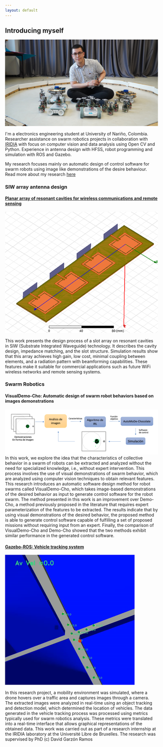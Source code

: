 ```yaml
---
layout: default
---
```


## Introducing myself   

![myself](https://raw.githubusercontent.com/juanpabmedina/juanpabmedina.github.io/main/assets/images/index/robots1.jpg)

I'm a electronics engineering student at University of Nariño, Colombia. Researcher assistance on swarm robotics projects in collaboration with [IRIDIA](https://code.ulb.ac.be/lab/IRIDIA) with focus on computer vision and data analysis using Open CV and Python. Experience in antenna design with HFSS, robot programming and simulation with ROS and Gazebo.

My research focuses mainly on automatic design of control software for swarm robots using image like demonstrations of the desire behaviour. Read more about my research [here](https://juanpabmedina.github.io/visualdemo-cho.html)

### SIW array antenna design  
#### [Planar array of resonant cavities for wireless communications and remote sensing](https://liveudenaredu-my.sharepoint.com/personal/juanpab_m_udenar_edu_co/_layouts/15/onedrive.aspx?id=%2Fpersonal%2Fjuanpab%5Fm%5Fudenar%5Fedu%5Fco%2FDocuments%2FTesis%2FSIWantenna%5F%5FCopy%5F%2Epdf&parent=%2Fpersonal%2Fjuanpab%5Fm%5Fudenar%5Fedu%5Fco%2FDocuments%2FTesis)
![siw_antenna](https://raw.githubusercontent.com/juanpabmedina/juanpabmedina.github.io/main/assets/images/index/modelo1.png)

This work presents the design process of a slot array on resonant cavities in SIW (Substrate Integrated Waveguide) technology. It describes the cavity design, impedance matching, and the slot structure. Simulation results show that this array achieves high gain, low cost, minimal coupling between elements, and a radiation pattern with beamforming capabilities. These features make it suitable for commercial applications such as future WiFi wireless networks and remote sensing systems.

### Swarm Robotics
#### VisualDemo-Cho: Automatic design of swarm robot behaviors based on images demonstrations 
![vdemocho](https://raw.githubusercontent.com/juanpabmedina/juanpabmedina.github.io/main/assets/images/index/diagrama.png)
In this work, we explore the idea that the characteristics of collective behavior in a swarm of robots can be extracted and analyzed without the need for specialized knowledge, i.e., without expert intervention. This process involves the use of visual demonstrations of swarm behavior, which are analyzed using computer vision techniques to obtain relevant features. This research introduces an automatic software design method for robot swarms called VisualDemo-Cho, which takes image-based demonstrations of the desired behavior as input to generate control software for the robot swarm. The method presented in this work is an improvement over Demo-Cho, a method previously proposed in the literature that requires expert parameterization of the features to be extracted. The results indicate that by using visual demonstrations of the desired behavior, the proposed method is able to generate control software capable of fulfilling a set of proposed missions without requiring input from an expert. Finally, the comparison of VisualDemo-Cho and Demo-Cho showed that the two methods exhibit similar performance in the generated control software.

 
#### [Gazebo-ROS: Vehicle tracking system](https://github.com/juanpabmedina/robometrics)
![tracking_sistem](https://raw.githubusercontent.com/juanpabmedina/juanpabmedina.github.io/main/assets/images/index/modelo_aplicado.png)

In this research project, a mobility environment was simulated, where a drone hovers over a traffic area and captures images through a camera. The extracted images were analyzed in real-time using an object tracking and detection model, which determined the location of vehicles. The data generated in the vehicle tracking process was processed using metrics typically used for swarm robotics analysis. These metrics were translated into a real-time interface that allows graphical representations of the obtained data. This work was carried out as part of a research internship at the IRIDIA laboratory at the Université Libre de Bruxelles. The research was supervised by PhD (c) David Garzón Ramos